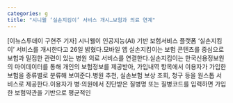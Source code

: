 ```yaml
---
categories: g
title: "시니웰 ‘실손지킴이’ 서비스 개시…보험과 의료 연계"
---
```

[이뉴스투데이 구현주 기자] 시니웰이 인공지능(AI) 기반 보험서비스 플랫폼 ‘실손지킴이’ 서비스를 개시한다고 26일 밝혔다.모바일 앱 실손지킴이는 보험 콘텐츠를 중심으로 보험과 밀접한 관련이 있는 병원 의료 서비스를 연결한다.실손지킴이는 한국신용정보원의 마이데이터를 통해 개인의 보험정보를 제공받아, 가입내역 항목에서 이용자가 가입한 보험을 종류별로 분류해 보여준다.병원 추천, 실손보험 보상 조회, 청구 등을 원스톱 서비스로 제공한다.이용자가 병·의원에서 진단받은 질병명 또는 질병코드를 입력하면 가입한 보험약관을 기반으로 평균적인